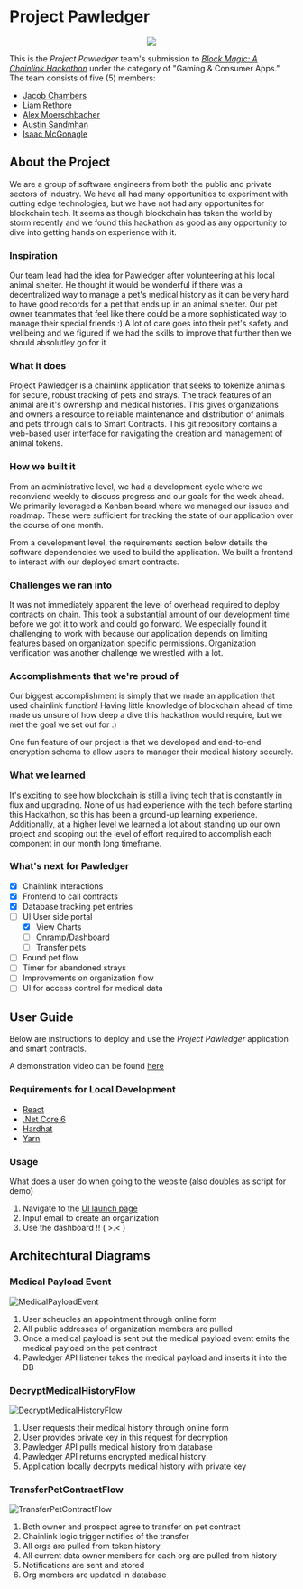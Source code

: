 # Project Pawledger

<p  align="center">
  <img src="./images/pawledger.png"/>
</p>

This is the _Project Pawledger_ team's submission to [_Block Magic: A Chainlink Hackathon_](https://chain.link/hackathon) under the category of "Gaming & Consumer Apps." The team consists of five (5) members: 
* [Jacob Chambers](https://github.com/chambsbond)
* [Liam Rethore](https://github.com/liamliam2020)
* [Alex Moerschbacher](https://github.com/alexmoerschbacher)
* [Austin Sandmhan](https://github.com/sandmhan)
* [Isaac McGonagle](https://github.com/ikemcgon)


## About the Project
We are a group of software engineers from both the public and private sectors of industry. We have all had many opportunities to experiment with cutting edge technologies, but we have not had any opportunites for blockchain tech. It seems as though blockchain has taken the world by storm recently and we found this hackathon as good as any opportunity to dive into getting hands on experience with it.

### Inspiration
Our team lead had the idea for Pawledger after volunteering at his local animal shelter. He thought it would be wonderful if there was a decentralized way to manage a pet's medical history as it can be very hard to have good records for a pet that ends up in an animal shelter. Our pet owner teammates that feel like there could be a more sophisticated way to manage their special friends :) A lot of care goes into their pet's safety and wellbeing and we figured if we had the skills to improve that further then we should absolutley go for it.

### What it does
Project Pawledger is a chainlink application that seeks to tokenize animals for secure, robust tracking of pets and strays. The track features of an animal are it's ownership and medical histories. This gives organizations and owners a resource to reliable maintenance and distribution of animals and pets through calls to Smart Contracts. This git repository contains a web-based user interface for navigating the creation and management of animal tokens.

### How we built it
From an administrative level, we had a development cycle where we reconviend weekly to discuss progress and our goals for the week ahead. We primarily leveraged a Kanban board where we managed our issues and roadmap. These were sufficient for tracking the state of our application over the course of one month.

From a development level, the requirements section below details the software dependencies we used to build the application. We built a frontend to interact with our deployed smart contracts.

### Challenges we ran into
It was not immediately apparent the level of overhead required to deploy contracts on chain. This took a substantial amount of our development time before we got it to work and could go forward. We especially found it challenging to work with because our application depends on limiting features based on organization specific permissions. Organization verification was another challenge we wrestled with a lot.

### Accomplishments that we're proud of
Our biggest accomplishment is simply that we made an application that used chainlink function! Having little knowledge of blockchain ahead of time made us unsure of how deep a dive this hackathon would require, but we met the goal we set out for :)

One fun feature of our project is that we developed and end-to-end encryption schema to allow users to manager their medical history securely.

### What we learned
It's exciting to see how blockchain is still a living tech that is constantly in flux and upgrading. None of us had experience with the tech before starting this Hackathon, so this has been a ground-up learning experience. Additionally, at a higher level we learned a lot about standing up our own project and scoping out the level of effort required to accomplish each component in our month long timeframe.

### What's next for Pawledger
- [x] Chainlink interactions
- [x] Frontend to call contracts
- [x] Database tracking pet entries
- [ ] UI User side portal
    - [x] View Charts
    - [ ] Onramp/Dashboard
    - [ ] Transfer pets
- [ ] Found pet flow
- [ ] Timer for abandoned strays
- [ ] Improvements on organization flow
- [ ] UI for access control for medical data

## User Guide

Below are instructions to deploy and use the _Project Pawledger_ application and smart contracts.

A demonstration video can be found [here](https://youtu.be/tccfnbmzn8I)

### Requirements for Local Development

 - [React](https://react.dev/)
 - [.Net Core 6](https://dotnet.microsoft.com/en-us/download/dotnet/6.0)
 - [Hardhat](https://hardhat.org/hardhat-runner/docs/getting-started)
 - [Yarn](https://classic.yarnpkg.com/lang/en/docs/install/#windows-stable)

### Usage

What does a user do when going to the website (also doubles as script for demo)

1. Navigate to the [UI launch page](https://lemon-rock-09e5dbe0f.5.azurestaticapps.net/) 
2. Input email to create an organization
3. Use the dashboard !! ( >.< ) 

## Architechtural Diagrams

### Medical Payload Event
![MedicalPayloadEvent](/images/MedicalPayloadEvent.png)
1. User scheudles an appointment through online form
2. All public addresses of organization members are pulled
3. Once a medical payload is sent out the medical payload event emits the medical payload on the pet contract
4. Pawledger API listener takes the medical payload and inserts it into the DB

### DecryptMedicalHistoryFlow
![DecryptMedicalHistoryFlow](/images/DecryptMedicalHistoryFlow.png)
1. User requests their medical history through online form
2. User provides private key in this request for decryption
3. Pawledger API pulls medical history from database
4. Pawledger API returns encrypted medical history
5. Application locally decrpyts medical history with private key 

### TransferPetContractFlow
![TransferPetContractFlow](/images/TransferPetContract.png)
1. Both owner and prospect agree to transfer on pet contract
2. Chainlink logic trigger notifies of the transfer
3. All orgs are pulled from token history
4. All current data owner members for each org are pulled from history
5. Notifications are sent and stored
6. Org members are updated in database

